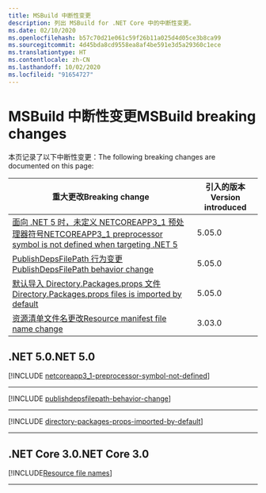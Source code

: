 ```yaml
---
title: MSBuild 中断性变更
description: 列出 MSBuild for .NET Core 中的中断性变更。
ms.date: 02/10/2020
ms.openlocfilehash: b57c70d21e061c59f26b11a025d4d05ce3b8ca99
ms.sourcegitcommit: 4d45bda8cd9558ea8af4be591e3d5a29360c1ece
ms.translationtype: HT
ms.contentlocale: zh-CN
ms.lasthandoff: 10/02/2020
ms.locfileid: "91654727"
---
```

# <a name="msbuild-breaking-changes"></a><span data-ttu-id="14c59-103">MSBuild 中断性变更</span><span class="sxs-lookup"><span data-stu-id="14c59-103">MSBuild breaking changes</span></span>

<span data-ttu-id="14c59-104">本页记录了以下中断性变更：</span><span class="sxs-lookup"><span data-stu-id="14c59-104">The following breaking changes are documented on this page:</span></span>

| <span data-ttu-id="14c59-105">重大更改</span><span class="sxs-lookup"><span data-stu-id="14c59-105">Breaking change</span></span> | <span data-ttu-id="14c59-106">引入的版本</span><span class="sxs-lookup"><span data-stu-id="14c59-106">Version introduced</span></span> |
| - | - |
| [<span data-ttu-id="14c59-107">面向 .NET 5 时，未定义 NETCOREAPP3_1 预处理器符号</span><span class="sxs-lookup"><span data-stu-id="14c59-107">NETCOREAPP3_1 preprocessor symbol is not defined when targeting .NET 5</span></span>](#netcoreapp3_1-preprocessor-symbol-is-not-defined-when-targeting-net-5) | <span data-ttu-id="14c59-108">5.0</span><span class="sxs-lookup"><span data-stu-id="14c59-108">5.0</span></span> |
| [<span data-ttu-id="14c59-109">PublishDepsFilePath 行为变更</span><span class="sxs-lookup"><span data-stu-id="14c59-109">PublishDepsFilePath behavior change</span></span>](#publishdepsfilepath-behavior-change) | <span data-ttu-id="14c59-110">5.0</span><span class="sxs-lookup"><span data-stu-id="14c59-110">5.0</span></span> |
| [<span data-ttu-id="14c59-111">默认导入 Directory.Packages.props 文件</span><span class="sxs-lookup"><span data-stu-id="14c59-111">Directory.Packages.props files is imported by default</span></span>](#directorypackagesprops-files-is-imported-by-default) | <span data-ttu-id="14c59-112">5.0</span><span class="sxs-lookup"><span data-stu-id="14c59-112">5.0</span></span> |
| [<span data-ttu-id="14c59-113">资源清单文件名更改</span><span class="sxs-lookup"><span data-stu-id="14c59-113">Resource manifest file name change</span></span>](#resource-manifest-file-name-change) | <span data-ttu-id="14c59-114">3.0</span><span class="sxs-lookup"><span data-stu-id="14c59-114">3.0</span></span> |

## <a name="net-50"></a><span data-ttu-id="14c59-115">.NET 5.0</span><span class="sxs-lookup"><span data-stu-id="14c59-115">.NET 5.0</span></span>

[!INCLUDE [netcoreapp3_1-preprocessor-symbol-not-defined](../../../includes/core-changes/msbuild/5.0/netcoreapp3_1-preprocessor-symbol-not-defined.md)]

***

[!INCLUDE [publishdepsfilepath-behavior-change](../../../includes/core-changes/msbuild/5.0/publishdepsfilepath-behavior-change.md)]

***

[!INCLUDE [directory-packages-props-imported-by-default](../../../includes/core-changes/msbuild/5.0/directory-packages-props-imported-by-default.md)]

***

## <a name="net-core-30"></a><span data-ttu-id="14c59-116">.NET Core 3.0</span><span class="sxs-lookup"><span data-stu-id="14c59-116">.NET Core 3.0</span></span>

[!INCLUDE[Resource file names](~/includes/core-changes/msbuild/3.0/resource-manifest-name.md)]

***
